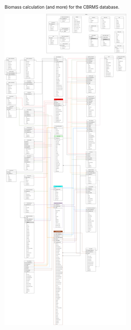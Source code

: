 Biomass calculation (and more) for the CBRMS database.

![Diagram](https://github.com/ZakiRMuc/CBRMS/blob/ZakiRMuc-patch-2/ERD%20CBRMS-Page-1.drawio.png)
